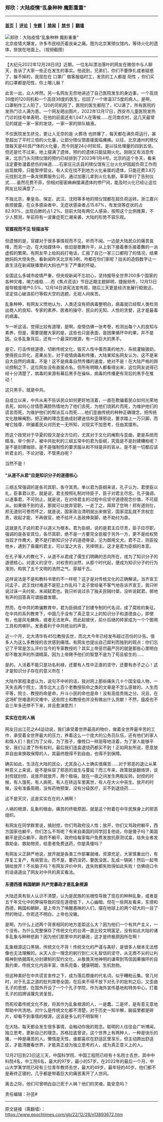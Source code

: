 ### 郑欣：大陆疫情“乱象种种 魔影重重”

---

#### [首页](../../../..?n13893672) &nbsp;|&nbsp; [评论](../../../../../epoch-comment?n13893672) &nbsp;|&nbsp; [专题](../../../../../epoch-special?n13893672) &nbsp;|&nbsp; [禁闻](../../../../../epoch-news?n13893672) &nbsp;|&nbsp; [禁书](../../../../../books?n13893672) &nbsp;|&nbsp; [翻墙](https://github.com/gfw-breaker/nogfw/blob/master/README.md?n13893672)


<div><img alt="郑欣：大陆疫情“乱象种种 魔影重重”" class="attachment-djy_600_400 size-djy_600_400 wp-post-image" src="https://i.epochtimes.com/assets/uploads/2022/12/id13890195-1223-1-600x400.png"/>
<div class="caption">
 北京疫情大爆发，许多市民经历着丧亲之痛。图为北京某殡仪馆内，等待火化的遗体，排放在地面上。（视频截图）
</div></div><hr/><div class="post_content" id="artbody" itemprop="articleBody">
 <!-- article content begin -->
 <p>
  【大纪元2022年12月28日讯】近期，一位名叫漂泊落叶的网友在微信中与人聊天，告诉了大家一些正在发生的事实。他说到，兄弟们，你们不要挣扎或者疑惑了，躲不掉的，我现在在
  <ok href="https://www.epochtimes.com/gb/tag/%E5%8F%A3%E7%BD%A9%E5%8E%82.html">
   口罩厂
  </ok>
  做客服临时工，发货的工人都是
  <ok href="https://www.epochtimes.com/gb/tag/%E9%98%B3%E6%80%A7.html">
   阳性
  </ok>
  ，你们买的口罩都是阳性，你上哪儿躲？
 </p>
 <p>
  此言一出，众人哗然。另一名网友无奈地讲述了自己医院发生的身边事，一个高烧39度的120司机和一个高烧38度的医生，拉回了一个体温37.5度的病人。是啊，口罩制作工人阳了，120的司机阳了，医院的医生都阳了，ICU满了，所有医院的发热门诊人满为患。一个网友晒出图片，2022年12月17日，西安市儿童医院发热门诊的挂号单表明，在他的前面还有1,047人在等候……在河南农村，这几天最常见的就是一家一家的发烧，一家一家的排队输液。
 </p>
 <p>
  不仅医院发生挤兑，更让人无奈的是
  <ok href="https://www.epochtimes.com/gb/tag/%E7%81%AB%E8%91%AC%E5%9C%BA.html">
   火葬场
  </ok>
  也挤爆了，每天都在满负荷运行，甚至超出了平时三倍的火化量，让部分殡仪馆直接面临瘫痪。以往，北京通州的殡仪馆每天是40具尸体的火化量，而今则是24小时轮班，是以往处理量的四到五倍，但还是忙不过来，地上摆满了遗体，预约的遗体只能延期火化。刚刚又有消息传来，北京门头沟殡仪馆的预约已经排到了2023年1月4号。北京的这个冬天，看来注定要弥漫着悲伤的味道……石家庄元氏县的殡仪馆有三台火化炉因超负荷工作而出现故障，只能暂停营业。有人实在找不到地方火化亲属的遗体，只能花费3.8万元找到北京一条龙殡葬服务公司，通过加塞儿拿到火化名额，草草举行了告别仪式……虽然花费不菲，但相对密密麻麻摆满遗体的停尸间，能及时火化已经让这位网友比较满意了……
 </p>
 <p>
  不独北京，秦皇岛、保定、武汉、沈阳等多地的殡仪馆都在超负荷运转。浙江嘉兴疾控披露，在众多感染者中，无症状感染者占15.87%，有发烧等症状的占82.93%，出现白肺的占1.2%。目前大陆有两亿人感染，按照这个比例推算，不少人预测，年前将有一波重症死亡潮来袭，大陆的形势不容乐观。
 </p>
 <h4>
  官媒视而不见 轻描淡写
 </h4>
 <p>
  但遗憾的是，官媒对于很多事情视而不见，听而不闻。一边是大陆民众的痛苦哀嚎，而另一边，在大陆媒体中，依旧是歌舞升平，从上到下接着奏乐接着舞的一派虚假的繁荣。有网友早上给妈妈打电话，汇报了自己一家三口都阳了的情况，结果她妈妈大惊失色，看新闻昨天北京有3例，咋都在你们家呢？拙劣的造假数字让一直生活在新闻联播里的大妈也产生了严重的怀疑。
 </p>
 <p>
  全国这么多城市疫情严重，但央视新闻不忘初心，坚持报导全世界200多个国家的各种灾难，竭力维稳……而《焦点谎谈》节目近期主题鲜明，捷报频传，12月13日报导粮食增产0.5%，12月14日讲宪法宣传周，随后三天更是经济发展行稳致远，坚定信心破浪前行等假大空的选题，无视人间疾苦。
 </p>
 <p>
  乱象种种，有网友义愤地认为，人类还没有把病毒整明白，病毒就已经帮人类检测出商人的良知、专家的素养、医者的操守、民众的无知、人性的贪婪，这才是最毒的病毒。
 </p>
 <p>
  乍一听这话，觉得比较有道理，是啊，疫情仿佛一张考卷，检测出每个人的良知与素养，但是，需要提醒大家的是，这些也只是表面，是因果循环中的果，并不是因。众多乱象背后，还有一个最深的根源，有一只巨大的黑手。
 </p>
 <p>
  是它，打击传统道德，切断传统文化，毁灭人性中善而美的地方，系统灌输狼奶，使得民众异化，恶果丛生。对于疫情病毒和传播，大陆某知名网友认为，这不是来自大自然的病毒，不是！这不是病毒自然传播的速度，绝对不是！在大陆严格的舆论控制之下，这位网友没有直接点名，但所有明眼人都看得出来，这位网友说得已经十分清楚了，病毒的来源有幕后黑手在操纵，病毒的传播更有背后的黑手在推动！
 </p>
 <p>
  这只黑手，就是中共。
 </p>
 <p>
  自成立以来，中共从来不告诉民众如何更好地活着，一直在欺骗着民众如何光荣地去死，如何心甘情愿满腔热情地为了他们去死，为他们烧鸦片而死，为维护他们的谎言而死，为维护他们的帮派互斗而死……他们歪曲传统的种种正确理念，把传统文化肢解阉割，把正确的理念歪曲成封建迷信和歪理邪说，要求踏上一万只脚，而唯它独尊，哄骗着民众对历史一无所知，对现实不加思考，任由其摆布。
 </p>
 <p>
  而这个政党对于华夏的毁灭是全方位的，尤其对于文化的阉割与歪曲，更是系统而精准。举个例子，被中共批判的三纲五常中的君为臣纲，究竟是不是封建糟粕呢？是不是封建枷锁，是不是强制性的要求服从和不辩是非的盲从，是不是一切都应该听君主的，不论对错，不管黑白呢？
 </p>
 <p>
  当然不是！
 </p>
 <h4>
  “从道不从君”应是知识分子的道德核心
 </h4>
 <p>
  三纲五常强调的是各司其职，各守其责。单以君为臣纲来说，孔子认为，君使臣以礼，臣事君以忠，就是说，君主按照礼制对待臣子，臣子对君主尽忠。孔子强调，以道事君，不可则止，就是说，在对待君主的过程中应坚守道德观念价值，不可屈从。如果做不到的话，那就可以放弃官职，一走了之，拜拜了您呐！邦有道则仕，邦无道则可卷而怀之，就是说，国家政治清明就出来做官，国家混乱就不贪权恋贵，收起才能，不再做官，绝不给坏人恶政捧臭脚，绝不助纣为虐。
 </p>
 <p>
  这就是孔子说的君子以道义为根本。君为臣纲，说的是君主应尽责，臣子应尽职，强调的是各安其位，各尽其职，绝不是一方要完全臣服于另外一方，更不是给权势当奴才作鹰犬，更不是打断知识分子的道德脊梁，沦为御用文犬。君不正，则臣投他乡。遇到了昏庸的君主，可以溜之大吉，另择明主。这才是君为臣纲的本意。
 </p>
 <p>
  在孔子等人的教化下，从道不从君成了儒生们明确的志向所在，成为了知识分子的道德核心。对道义的坚守，对权贵的淡然，从那个时代起，便成为知识分子的行为准则，构筑了五千文明的浩然之气，穿越千古。
 </p>
 <p>
  这样说法是不是和教科书里的不一样呢？这才是对传统文化的正确解读。当齐宣王问孟子，武王伐纣难道不是犯上作乱吗？孟子曾经毫不客气地告诉齐宣王，我只听说过诛一夫纣矣，未闻弑君也。我只听说过杀了独夫民贼纣桀，没听说弑君。掷地有声的回答真可谓振聋发聩。
 </p>
 <p>
  然而，在中共的欺骗教育中，君为臣纲成了封建专制的代名词，成了腐败的象征。在中共的系列教育下，中国几乎没有了真正意义上的知识分子和道德良心，即使有，也是凤毛麟角，或者无法发声。而此起彼伏，前仆后继的砖家成为一个个御用工具和肉喇叭，发表着利于中共统治的声音。
 </p>
 <p>
  近一个月，北大清华有45位教授去世，而北大今年已经发布超过百份的讣告。很多人为这么多教授的去世感到痛惜。有网友也提出自己犀利而独到的观点：你们忘记了平常是怎么评价当今的专家教授的？其实上帝惩罚最严厉的就是那些心里明白却不敢发声的所谓精英，因为上帝赐予他们的智慧不是为了苟且偷生的……
 </p>
 <p>
  是的，人活着不能只是功名利禄，还要有人性中正直的坚守，还要有赤子之心！这才是知识分子存在的意义所在！
 </p>
 <p>
  大陆作家程凌虚认为，说句不中听的话，我对网上那些痛失几十个国宝级人物，一天失去两个院士，清华北大上百个老教授殒命之类的文章是不怎么感冒的。人生而平等，院士、教授的命是命，升斗小民的命也是命！没有高低贵贱之分。况且，在这场旷世难逢的灾难中，这些院士和教授也并没有做出什么贡献！不然，瘟疫也不会三年多还停不下来，并且愈演愈烈！
 </p>
 <h4>
  实实在在的人祸
 </h4>
 <p>
  网友日出江花之A4运动说，我们承受着世界最高的物价，做着全世界最辛苦的工作，承受着全世界最大的压力，养着这么一个庞大的公务员队伍，还有他们的家人和情人们！我们为了父母，为了孩子，像牲口一样屈辱地活着，为了家人能够平安，我们让渡了所有权利，最后我们连盒退烧药都买不到！正如网友所说，愿意放弃自由来换取保障的人，其最终既得不到自由，也得不到保障。
 </p>
 <p>
  确实如此，生活在大陆的民众，尤其良心人士确实很痛苦……对于邪恶的退让从某种意义上来说，是不是纵容了邪恶的滋生与蔓延？而三年来，政策就是翻烙饼，说封控就封控，说放开就放开，两个极端，就在一夜之间发生两极反转。封控的时候，有人饿死，有人病死，有人在转运车里离世，有人在大火中丧生。放开的时候，没有准备周期，没有药物预案，没有分级医疗，买不到退烧药……
 </p>
 <p>
  这不是天灾，这是实实在在的人祸啊！
 </p>
 <p>
  人祸的根源，乱象的根由，痛苦的终极原因，就是这个附着在中华民族身上的邪恶组织。
 </p>
 <p>
  有网友在同学群里说，搞封控，你们骂政府没人性；放开，你们又骂政府躺平，西方国家也躺平，你们怎么不骂呢？有来自美国的同学回复他说，你是傻子吗？美国躺平是民众躺平，政府不躺平，政府给每家每户免费发放抗原测试盒，给失业者发救助金、救助物资，给患者免费送药，你是真傻吗？
 </p>
 <p>
  有网友义正辞严地说，放开就是各类工作部署就绪，资源充足，大家慎重出行，有序复工复产，有病管治。而不是，要药没药，要医没医，乱成一锅粥！然后一起甩锅给放开！不长脑子吗？有网友评价中共，连失败都失败得如此失败！仿佛绕口令的话语道出了网友对中共的真实看法。
 </p>
 <h4>
  东德西德 韩国朝鲜 共产党暴政才是乱象根源
 </h4>
 <p>
  大陆还真有些人认识不清楚，认为是民族的劣根性导致了现在的种种乱象，或者是五千年文化中的弊端导致的现在道德低下，人心幽暗。但在一些网友看来，东德和西德，韩国和朝鲜，是上帝为了唤醒愚昧的人们，摆在地球上的两个硕大的一目了然的物证，你若还不明白，上帝也没辙。
 </p>
 <p>
  是啊，为什么上述两个背景相同的地方差距这么大？因为他们一个有共产主义，一个没有。为什么完整保存了传统文化的台湾一直比较文明富足，没有如此大陆的诸多乱象与种种悲剧？因为他们那里中共的暴政，这才是终极原因所在啊！
 </p>
 <p>
  乱象根源这口黑锅，传统文化不背！传统文化的严谨与美好，是很多人根本无法想像也无法理解的。从天人合一理念的躬行到仁义礼智信的坚守，从无商不尖的让利精神到依据周礼分封建制的契约文化，从敬畏天地神明的谦卑到笃信因果循环的自我约束，传统文化内涵丰富，体系完备，健康明朗，生机勃勃。
 </p>
 <p>
  但这种美好在中共谎言宣传之下，成为落后颓废的代名词，似乎糟粕云集。曾几何时，对于孔孟之道的批判席卷全国，在后来不得不放下对孔子的批判之后，又歪曲孔子的思想，在国外开设了一个个孔子学院，作为海外宣传基地和特务中心，打着孔子的招牌诬蔑先贤圣哲。
 </p>
 <p>
  而死咬着传统文化不放，将其作为乱象根源的人，一是蠢，二是坏，是有意无意地帮助中共洗地。对什么是传统文化都不清楚，对于历史一知半解，脑袋里都是碎片，却看不到事情的根源，这该是多么的不明智啊！
 </p>
 <p>
  在大陆，每天都会发生很多事情，会触动你我的观念。聪明的人往往会广听博闻，独立思考，更新自己的理念。苏格拉底曾说，这个世界上有两种人，一种是快乐的猪，一种是痛苦的人。懒惰是天性，谁都喜欢在舒适区里享乐，但主动跨出舒适区，才能清醒看世界，才能真正成为独立思考的人，成为真正意义上的人。
 </p>
 <p>
  12月21日到23日这三天，中国科学院、中国工程院已经有十名院士去世，其中中科院4名，中工院6名，最大的97岁，最小的57岁。在2022年的最后一个月，中山大学某学院已经有三位青年教师去世，最大的49岁，最年轻的40岁。他们都不是寿终正寝的，几乎都是带着巨大的痛苦离开了人世间。
 </p>
 <p>
  离去之际，他们可曾明白自己死于人祸？他们的灵魂，能安息吗？
 </p>
 <p>
  责任编辑：孙芸#
 </p>
 <div id="popupMenu" style="display: none;">
 </div>
 <!-- article content end -->
 <div id="below_article_ad">
 </div>
</div>


---

原文链接（需翻墙）：https://www.epochtimes.com/gb/22/12/28/n13893672.htm